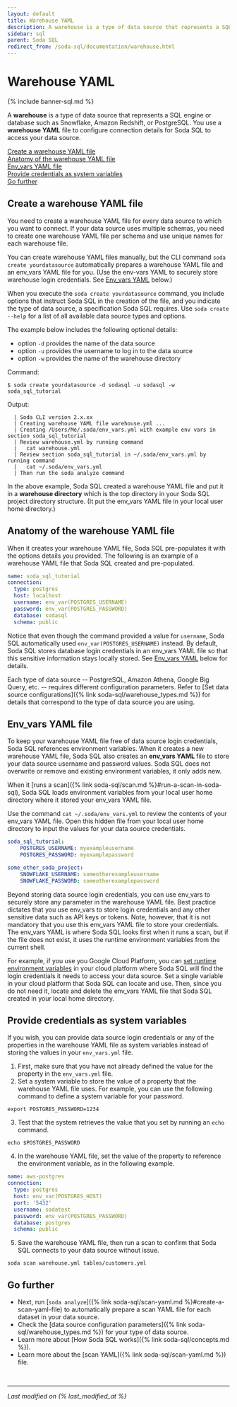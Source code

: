 ```yaml
---
layout: default
title: Warehouse YAML
description: A warehouse is a type of data source that represents a SQL engine or database. Use a warehouse YAML file to configure connection details for Soda SQL.
sidebar: sql
parent: Soda SQL
redirect_from: /soda-sql/documentation/warehouse.html
---
```


# Warehouse YAML

{% include banner-sql.md %}

A **warehouse** is a type of data source that represents a SQL engine or database such as Snowflake, Amazon Redshift, or PostgreSQL. You use a **warehouse YAML** file to configure connection details for Soda SQL to access your data source.

[Create a warehouse YAML file](#create-a-warehouse-yaml-file)<br />
[Anatomy of the warehouse YAML file](#anatomy-of-the-warehouse-yaml-file)<br />
[Env_vars YAML file](#env_vars-yaml-file)<br />
[Provide credentials as system variables](#provide-credentials-as-system-variables)<br />
[Go further](#go-further)<br />


## Create a warehouse YAML file

You need to create a warehouse YAML file for every data source to which you want to connect. If your data source uses multiple schemas, you need to create one warehouse YAML file per schema and use unique names for each warehouse file.

You can create warehouse YAML files manually, but the CLI command `soda create yourdatasource` automatically prepares a warehouse YAML file and an env_vars YAML file for you. (Use the env-vars YAML to securely store warehouse login credentials. See [Env_vars YAML](#env_vars-yaml-file) below.)

When you execute the `soda create yourdatasource` command, you include options that instruct Soda SQL in the creation of the file, and you indicate the type of data source, a specification Soda SQL requires. Use `soda create --help` for a list of all available data source types and options.

The example below includes the following optional details:
* option `-d` provides the name of the data source
* option `-u` provides the username to log in to the data source
* option `-w` provides the name of the warehouse directory


Command:
```shell
$ soda create yourdatasource -d sodasql -u sodasql -w soda_sql_tutorial
```
Output:
```shell
  | Soda CLI version 2.x.xx
  | Creating warehouse YAML file warehouse.yml ...
  | Creating /Users/Me/.soda/env_vars.yml with example env vars in section soda_sql_tutorial
  | Review warehouse.yml by running command
  |   cat warehouse.yml
  | Review section soda_sql_tutorial in ~/.soda/env_vars.yml by running command
  |   cat ~/.soda/env_vars.yml
  | Then run the soda analyze command
```

In the above example, Soda SQL created a warehouse YAML file and put it in a **warehouse directory** which is the top directory in your Soda SQL project directory structure. (It put the env_vars YAML file in your local user home directory.)


## Anatomy of the warehouse YAML file

When it creates your warehouse YAML file, Soda SQL pre-populates it with the options details you provided. The following is an example of a warehouse YAML file that Soda SQL created and pre-populated.

```yaml
name: soda_sql_tutorial
connection:
  type: postgres
  host: localhost
  username: env_var(POSTGRES_USERNAME)
  password: env_var(POSTGRES_PASSWORD)
  database: sodasql
  schema: public
```

Notice that even though the command provided a value for `username`, Soda SQL automatically used `env_var(POSTGRES_USERNAME)` instead. By default, Soda SQL stores database login credentials in an env_vars YAML file so that this sensitive information stays locally stored. See [Env_vars YAML](#env_vars-yaml-file) below for details.

Each type of data source -- PostgreSQL, Amazon Athena, Google Big Query, etc. -- requires different configuration parameters. Refer to [Set data source configurations]({% link soda-sql/warehouse_types.md %}) for details that correspond to the type of data source you are using.


## Env_vars YAML file

To keep your warehouse YAML file free of data source login credentials, Soda SQL references environment variables. When it creates a new warehouse YAML file, Soda SQL also creates an **env_vars YAML** file to store your data source username and password values. Soda SQL does not overwrite or remove and existing environment variables, it only adds new.

When it [runs a scan]({% link soda-sql/scan.md %}#run-a-scan-in-soda-sql), Soda SQL loads environment variables from your local user home directory where it stored your env_vars YAML file. 

Use the command `cat ~/.soda/env_vars.yml` to review the contents of your env_vars YAML file. Open this hidden file from your local user home directory to input the values for your data source credentials.

```yaml
soda_sql_tutorial:
    POSTGRES_USERNAME: myexampleusername
    POSTGRES_PASSWORD: myexamplepassword

some_other_soda_project:
    SNOWFLAKE_USERNAME: someotherexampleusername
    SNOWFLAKE_PASSWORD: someotherexamplepassword
```

Beyond storing data source login credentials, you can use env_vars to securely store any parameter in the warehouse YAML file. Best practice dictates that you use env_vars to store login credentials and any other sensitive data such as API keys or tokens. Note, however, that it is not mandatory that you use this env_vars YAML file to store your credentials. The env_vars YAML is where Soda SQL looks first when it runs a scan, but if the file does not exist, it uses the runtime environment variables from the current shell. 

For example, if you use you Google Cloud Platform, you can [set runtime environment variables](https://cloud.google.com/functions/docs/env-var) in your cloud platform where Soda SQL will find the login credentials it needs to access your data source. Set a single variable in your cloud platform that Soda SQL can locate and use. Then, since you do not need it, locate and delete the env_vars YAML file that Soda SQL created in your local home directory.

## Provide credentials as system variables

If you wish, you can provide data source login credentials or any of the properties in the warehouse YAML file as system variables instead of storing the values in your `env_vars.yml` file. 

1. First, make sure that you have not already defined the value for the property in the `env_vars.yml` file. 
2. Set a system variable to store the value of a property that the warehouse YAML file uses. For example, you can use the following command to define a system variable for your password.  
```shell
export POSTGRES_PASSWORD=1234
```
3. Test that the system retrieves the value that you set by running an `echo` command. 
```shell
echo $POSTGRES_PASSWORD
```
4. In the warehouse YAML file, set the value of the property to reference the environment variable, as in the following example.
```yaml
name: aws-postgres
connection:
  type: postgres
  host: env_var(POSTGRES_HOST)
  port: '5432'
  username: sodatest
  password: env_var(POSTGRES_PASSWORD)
  database: postgres
  schema: public
```
5. Save the warehouse YAML file, then run a scan to confirm that Soda SQL connects to your data source without issue.
```shell
soda scan warehouse.yml tables/customers.yml
```


## Go further

* Next, run [`soda analyze`]({% link soda-sql/scan-yaml.md %}#create-a-scan-yaml-file) to automatically prepare a scan YAML file for each dataset in your data source.
* Check the [data source configuration parameters]({% link soda-sql/warehouse_types.md %}) for your type of data source.
* Learn more about [How Soda SQL works]({% link soda-sql/concepts.md %}).
* Learn more about the [scan YAML]({% link soda-sql/scan-yaml.md %}) file.


<br />

---
*Last modified on {% last_modified_at %}*